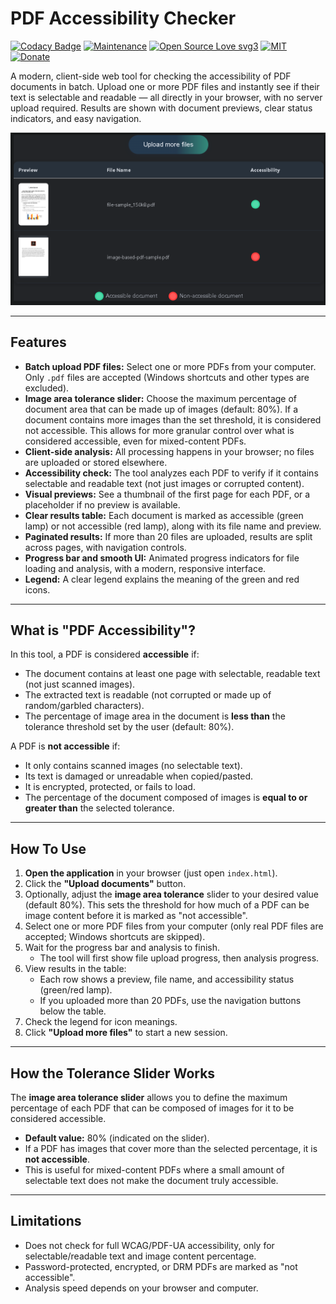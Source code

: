# PDF Accessibility Checker

[![Codacy Badge](https://app.codacy.com/project/badge/Grade/6b90593f124e4b8a94e63cd32a61b93b)](https://app.codacy.com/gh/R0mb0/PDF_text_accessibility_tester/dashboard?utm_source=gh&utm_medium=referral&utm_content=&utm_campaign=Badge_grade)
[![Maintenance](https://img.shields.io/badge/Maintained%3F-yes-green.svg)](https://github.com/R0mb0/PDF_text_accessibility_tester)
[![Open Source Love svg3](https://badges.frapsoft.com/os/v3/open-source.svg?v=103)](https://github.com/R0mb0/PDF_text_accessibility_tester)
[![MIT](https://img.shields.io/badge/License-MIT-blue.svg)](https://opensource.org/license/mit)
[![Donate](https://img.shields.io/badge/PayPal-Donate%20to%20Author-blue.svg)](http://paypal.me/R0mb0)

A modern, client-side web tool for checking the accessibility of PDF documents in batch. Upload one or more PDF files and instantly see if their text is selectable and readable — all directly in your browser, with no server upload required. Results are shown with document previews, clear status indicators, and easy navigation.

<div align="center">

[![example](https://github.com/R0mb0/PDF_text_accessibility_tester/blob/main/ReadMe_Imgs/example.png)](https://github.com/R0mb0/PDF_text_accessibility_tester)

</div>

---

## Features

- **Batch upload PDF files:** Select one or more PDFs from your computer. Only `.pdf` files are accepted (Windows shortcuts and other types are excluded).
- **Image area tolerance slider:** Choose the maximum percentage of document area that can be made up of images (default: 80%). If a document contains more images than the set threshold, it is considered not accessible. This allows for more granular control over what is considered accessible, even for mixed-content PDFs.
- **Client-side analysis:** All processing happens in your browser; no files are uploaded or stored elsewhere.
- **Accessibility check:** The tool analyzes each PDF to verify if it contains selectable and readable text (not just images or corrupted content).
- **Visual previews:** See a thumbnail of the first page for each PDF, or a placeholder if no preview is available.
- **Clear results table:** Each document is marked as accessible (green lamp) or not accessible (red lamp), along with its file name and preview.
- **Paginated results:** If more than 20 files are uploaded, results are split across pages, with navigation controls.
- **Progress bar and smooth UI:** Animated progress indicators for file loading and analysis, with a modern, responsive interface.
- **Legend:** A clear legend explains the meaning of the green and red icons.

---

## What is "PDF Accessibility"?

In this tool, a PDF is considered **accessible** if:
- The document contains at least one page with selectable, readable text (not just scanned images).
- The extracted text is readable (not corrupted or made up of random/garbled characters).
- The percentage of image area in the document is **less than** the tolerance threshold set by the user (default: 80%).

A PDF is **not accessible** if:
- It only contains scanned images (no selectable text).
- Its text is damaged or unreadable when copied/pasted.
- It is encrypted, protected, or fails to load.
- The percentage of the document composed of images is **equal to or greater than** the selected tolerance.

---

## How To Use

1. **Open the application** in your browser (just open `index.html`).
2. Click the **"Upload documents"** button.
3. Optionally, adjust the **image area tolerance** slider to your desired value (default 80%). This sets the threshold for how much of a PDF can be image content before it is marked as "not accessible".
4. Select one or more PDF files from your computer (only real PDF files are accepted; Windows shortcuts are skipped).
5. Wait for the progress bar and analysis to finish.  
   - The tool will first show file upload progress, then analysis progress.
6. View results in the table:
   - Each row shows a preview, file name, and accessibility status (green/red lamp).
   - If you uploaded more than 20 PDFs, use the navigation buttons below the table.
7. Check the legend for icon meanings.
8. Click **"Upload more files"** to start a new session.

---

## How the Tolerance Slider Works

The **image area tolerance slider** allows you to define the maximum percentage of each PDF that can be composed of images for it to be considered accessible.  
- **Default value:** 80% (indicated on the slider).  
- If a PDF has images that cover more than the selected percentage, it is **not accessible**.
- This is useful for mixed-content PDFs where a small amount of selectable text does not make the document truly accessible.

---

## Limitations

- Does not check for full WCAG/PDF-UA accessibility, only for selectable/readable text and image content percentage.
- Password-protected, encrypted, or DRM PDFs are marked as "not accessible".
- Analysis speed depends on your browser and computer.
